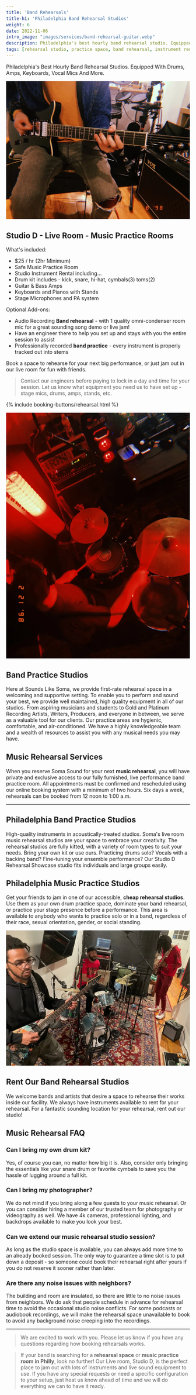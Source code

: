 ```yaml
---
title: 'Band Rehearsals'
title-h1: 'Philadelphia Band Rehearsal Studios'
weight: 6
date: 2022-11-06
intro_image: "images/services/band-rehearsal-guitar.webp"
description: Philadelphia's best hourly band rehearsal studio. Equipped with drums, amps, keyboards, vocal mics and other instruments | Sounds Like Soma 
tags: [rehearsal studio, practice space, band rehearsal, instrument rental]
---
```

Philadelphia's Best Hourly Band Rehearsal Studios. Equipped With Drums, Amps, Keyboards, Vocal Mics And More.

<img src="/images/services/band-rehearsal-guitar.webp" loading="lazy" title="Guitar Player In Band Rehearsal" alt="Guitar player in band rehearsal" />

## Studio D - Live Room - Music Practice Rooms

What's included:

- $25 / hr (2hr Minimum)
- Safe Music Practice Room
- Studio Instrument Rental including...
- Drum kit includes - kick, snare, hi-hat, cymbals(3) toms(2)
- Guitar & Bass Amps
- Keyboards and Pianos with Stands
- Stage Microphones and PA system

Optional Add-ons:

- Audio Recording **Band rehearsal** - with 1 quality omni-condenser room mic for a great sounding song demo or live jam!
- Have an engineer there to help you set up and stays with you the entire session to assist
- Professionally recorded **band practice** - every instrument is properly tracked out into stems

Book a space to rehearse for your next big performance, or just jam out in our live room for fun with friends.

> Contact our engineers before paying to lock in a day and time for your session. Let us know what equipment you need us to have set up - stage mics, drums, amps, stands, etc. 

{% include booking-buttons/rehearsal.html %}

<img src="/images/services/studio-drum-practice-rehearsal.webp" loading="lazy" title="Recording Drum Practice" alt="Recording Drum Practice" />

<div class="container pb-6 pt-6 pt-md-10 pb-md-10">
  <div class="row justify-content-center">
    <div class="col-12 col-md-6">
      <h2>Band Practice Studios</h2>
      <p>Here at Sounds Like Soma, we provide first-rate rehearsal space in a welcoming and supportive setting. To enable you to perform and sound your best, we provide well maintained, high quality equipment in all of our studios. From aspiring musicians and students to Gold and Platinum Recording Artists, Writers, Producers, and everyone in between, we serve as a valuable tool for our clients. Our practice areas are hygienic, comfortable, and air-conditioned. We have a highly knowledgeable team and a wealth of resources to assist you with any musical needs you may have.</p>
    </div>
    <div class="col-12 col-md-6">
      <h2>Music Rehearsal Services</h2>
      <p>When you reserve Soma Sound for your next <strong>music rehearsal</strong>, you will have private and exclusive access to our fully furnished, live performance band practice room. All appointments must be confirmed and rescheduled using our online booking system with a minimum of two hours. Six days a week, rehearsals can be booked from 12 noon to 1:00 a.m.</p>
    </div>
<hr hr color="#fffff0">
    <div class="col-12 col-md-12">
      <h2>Philadelphia Band Practice Studios</h2>
      <p>High-quality instruments in acoustically-treated studios. Soma's  live room music rehearsal studios are your space to embrace your creativity. The rehearsal studios are fully kitted, with a variety of room types to suit your needs. Bring your own kit or use ours. Practicing drums solo? Vocals with a backing band? Fine-tuning your ensemble performance? Our Studio D Rehearsal Showcase studio fits individuals and large groups easily.</p>
    </div>
    <div class="col-12 col-md-12">
      <h2>Philadelphia Music Practice Studios</h2>
      <p>Get your friends to jam in one of our accessible, <strong>cheap rehearsal studios</strong>. Use them as your own drum practice space, dominate your band rehearsal, or practice your stage presence before a performance. This area is available to anybody who wants to practice solo or in a band, regardless of their race, sexual orientation, gender, or social standing.</p>
    </div>
  </div>
</div>

<img src="/images/services/band-rehearsal-group.webp" loading="lazy" title="Group Band Rehearsal Studio" alt="Band with drums, bass, and guitar rehearsing" />

<div class="strip strip-grey">
  <div class="container pb-6 pt-6 pt-md-10 pb-md-10">
    <div class="row justify-content-center">
      <div class="col-12 col-md-12">
      <h2>Rent Our Band Rehearsal Studios</h2>
      <p>We welcome bands and artists that desire a space to rehearse their works inside our facility. We always have instruments available to rent for your rehearsal. For a fantastic sounding location for your rehearsal, rent out our studio!</p>
      </div>
    </div>
  </div>
</div>


## Music Rehearsal FAQ

### Can I bring my own drum kit?

Yes, of course you can, no matter how big it is. Also, consider only bringing the essentials like your snare drum or favorite cymbals to save you the hassle of lugging around a full kit.

### Can I bring my photographer?

We do not mind if you bring along a few guests to your music rehearsal. Or you can consider hiring a member of our trusted team for photography or videography as well. We have 4k cameras, professional lighting, and backdrops available to make you look your best.

### Can we extend our music rehearsal studio session?

As long as the studio space is available, you can always add more time to an already booked session. The only way to guarantee a time slot is to put down a deposit - so someone could book their rehearsal right after yours if you do not reserve it sooner rather than later.

### Are there any noise issues with neighbors?

The building and room are insulated, so there are little to no noise issues from neighbors. We do ask that people schedule in advance for rehearsal time to avoid the occasional studio noise conflicts. For some podcasts or audiobook recordings, we will make the rehearsal space unavailable to book to avoid any background noise creeping into the recordings. 

- - -

> We are excited to work with you. Please let us know if you have any questions regarding how booking rehearsals works.

> If your band is searching for a **rehearsal space** or **music practice room in Philly**, look no further!  Our Live room, Studio D, is the perfect place to jam out with lots of instruments and live sound equipment to use. If you have any special requests or need a specific configuration to your setup, just heat us know ahead of time and we will do everything we can to have it ready.